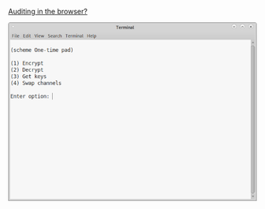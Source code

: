 <!---
Fast One-time pad for all files up to 1MB.
125 files/user (generates 500MB in 15m.)
250 sends if one-way.
-->



[Auditing in the browser?](https://coliru.stacked-crooked.com/a/26a8dbf7cf86a4ea)

<p align="center">
  <img src="https://github.com/compromise-evident/schemeOTP/blob/main/Other/Terminal.png">
</p>

